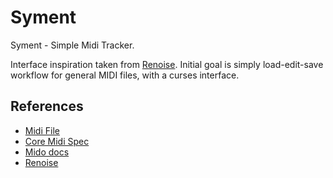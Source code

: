 # Syment

Syment - Simple Midi Tracker.

Interface inspiration taken from [Renoise](https://www.renoise.com).
Initial goal is simply load-edit-save workflow for general MIDI files,
with a curses interface.

## References

* [Midi File](https://www.blitter.com/~russtopia/MIDI/~jglatt/tech/midifile.htm)
* [Core Midi Spec](https://midi.org/midi-1-0-core-specifications)
* [Mido docs](https://mido.readthedocs.io/en/stable/index.html)
* [Renoise](https://www.renoise.com)

